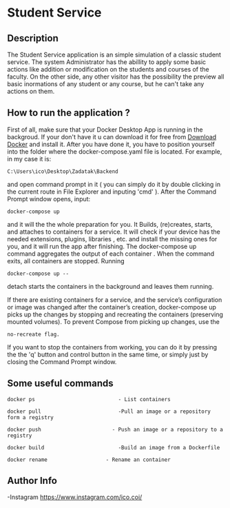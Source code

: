 # Student Service

## Description

The Student Service application  is an simple simulation of a classic student service. The system Administrator has the abillity to apply some basic actions like addition or modification on the students and courses of the faculty. On the other side, any other  visitor has the possibility the preview all basic inormations of any student or any course, but he can't take any actions on them.

## How to run the application ? 

First of all, make sure that your Docker Desktop App is running in the backgroud. If your don't have it u can
download it for free from [Download Docker](http:/https://www.docker.com/products/docker-desktop/ "Download Docker") and install it. After you have done it, you have to position yourself
into the folder where the docker-compose.yaml file is located. For example, in my case it is:

	C:\Users\ico\Desktop\Zadatak\Backend
	
and open command prompt in it ( you can simply do it by double clicking in the current route in File Explorer and inputing 'cmd' ).
After the Command Prompt window opens, input: 

	docker-compose up 
	
and it will the the whole preparation for you. It Builds, (re)creates, starts, and attaches to containers for a service.
 It will check if your device has the needed extensions, plugins,
libraries , etc. and install the missing ones for you, and it will run the app after finishing. The docker-compose up command aggregates the output of each container .
 When the command exits, all containers are stopped. 
Running

	docker-compose up --

detach starts the containers in the background and leaves them running.

If there are existing containers for a service, and the service’s configuration or image was changed after the container’s creation, docker-compose up picks up the changes by stopping and recreating the containers (preserving mounted volumes). To prevent Compose from picking up changes, use the

  	no-recreate flag.

If you want to stop the containers from working, you can do it by pressing the the 'q' button and control button in the same time, or simply just by closing the Command Prompt window.


## Some useful commands

	docker ps   						- List containers

	docker pull 						-Pull an image or a repository form a registry

	docker push  	   		    	  - Push an image or a repository to a registry 

	docker build               			-Build an image from a Dockerfile

	docker rename    	  			- Rename an container 


## Author Info

-Instagram https://www.instagram.com/ico.coi/